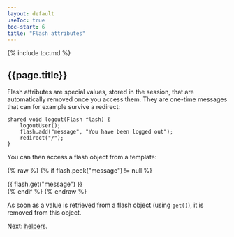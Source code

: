 ```yaml
---
layout: default
useToc: true
toc-start: 6
title: "Flash attributes"
---
```


{% include toc.md %}

## {{page.title}}

Flash attributes are special values, stored in the session, that are automatically removed once you access
them. They are one-time messages that can for example survive a redirect:

    shared void logout(Flash flash) {
        logoutUser();
        flash.add("message", "You have been logged out");
        redirect("/");
    }

You can then access a flash object from a template:

{% raw %}
    <body>
        {% if flash.peek("message") != null %}
            <div class="info">{{ flash.get("message") }}</div>
        {% endif %}
    </body>
{% endraw %}

As soon as a value is retrieved from a flash object (using `get()`), it is removed from this object.

Next: [helpers](helpers).
